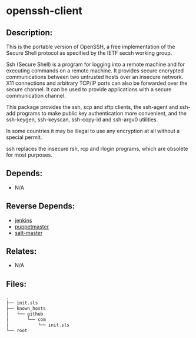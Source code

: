 # openssh-client

## Description:

This is the portable version of OpenSSH, a free implementation of the Secure Shell protocol as specified by the IETF secsh working group.

Ssh (Secure Shell) is a program for logging into a remote machine and for executing commands on a remote machine. It provides secure encrypted communications between two untrusted hosts over an insecure network. X11 connections and arbitrary TCP/IP ports can also be forwarded over the secure channel. It can be used to provide applications with a secure communication channel.

This package provides the ssh, scp and sftp clients, the ssh-agent and ssh-add programs to make public key authentication more convenient, and the ssh-keygen, ssh-keyscan, ssh-copy-id and ssh-argv0 utilities.

In some countries it may be illegal to use any encryption at all without a special permit.

ssh replaces the insecure rsh, rcp and rlogin programs, which are obsolete for most purposes.

## Depends:

  -  N/A

## Reverse Depends:

  -  [jenkins](/salt/jenkins)
  -  [puppetmaster](/salt/puppetmaster)
  -  [salt-master](/salt/salt-master)

## Relates:

  -  N/A

## Files:

```bash
.
├── init.sls
├── known_hosts
│   └── github
│       └── com
│           └── init.sls
└── root
```
